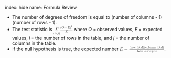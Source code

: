 index: hide
name: Formula Review

  * The number of degrees of freedom is equal to (number of columns - 1)(number of rows - 1).
  * The test statistic is <math xmlns:bib="http://bibtexml.sf.net/" xmlns:q="http://cnx.rice.edu/qml/1.0" xmlns:md="http://cnx.rice.edu/mdml" xmlns:m="http://www.w3.org/1998/Math/MathML" xmlns:cnxorg="http://cnx.rice.edu/system-info" xmlns="http://cnx.rice.edu/cnxml"> <mrow>  <munder>   <mi>Σ</mi>   <mrow>    <mo stretchy="false">(</mo><mi>i</mi><mo>⋅</mo><mi>j</mi><mo stretchy="false">)</mo>   </mrow>  </munder>  <mfrac>   <mrow>    <msup>     <mrow>      <mo stretchy="false">(</mo><mi>O</mi><mo>–</mo><mi>E</mi><mo stretchy="false">)</mo>     </mrow>     <mn>2</mn>    </msup>   </mrow>   <mi>E</mi>  </mfrac> </mrow></math> where  *O* = observed values,  *E* = expected values,  *i* = the number of rows in the table, and  *j* = the number of columns in the table. 
  * If the null hypothesis is true, the expected number <math xmlns:bib="http://bibtexml.sf.net/" xmlns:q="http://cnx.rice.edu/qml/1.0" xmlns:md="http://cnx.rice.edu/mdml" xmlns:m="http://www.w3.org/1998/Math/MathML" xmlns:cnxorg="http://cnx.rice.edu/system-info" xmlns="http://cnx.rice.edu/cnxml"><mi>E</mi><mo>=</mo><mfrac><mtext>(row total)(column total)</mtext><mtext>total surveyed</mtext></mfrac></math>. 
